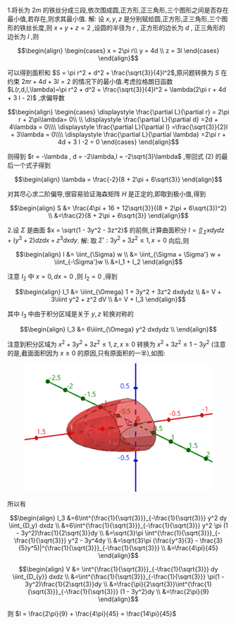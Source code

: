 ###
1.将长为 $2m$ 的铁丝分成三段,依次围成圆,正方形,正三角形,三个图形之间是否存在最小值,若存在,则求其最小值.
解:
设 $x,y,z$ 是分别赋给圆,正方形,正三角形,三个图形的铁丝长度,则 $x + y+ z = 2$ ,设圆的半径为 $r$ , 正方形的边长为 $d$ , 正三角形的边长为 $l$ ,则

$$\begin{align}
    \begin{cases}
        x = 2\pi r\\
        y = 4d \\
        z = 3l
    \end{cases}
\end{align}$$

可以得到面积和 $S = \pi r^2 + d^2  + \frac{\sqrt{3}}{4}l^2$,原问题转换为 $S$ 在约束 $2\pi r + 4d + 3 l = 2$ 的情况下的最小值.考虑拉格朗日函数 $L(r,d,l,\lambda)=\pi r^2 + d^2  + \frac{\sqrt{3}}{4}l^2 + \lambda(2\pi r + 4d + 3 l - 2)$ ,求偏导数

$$\begin{align}
\begin{cases}
    \displaystyle \frac{\partial L}{\partial r} =  2\pi r + 2\pi\lambda= 0\\ \\
    \displaystyle \frac{\partial L}{\partial d} =2d + 4\lambda = 0\\\\
    \displaystyle \frac{\partial L}{\partial l} =\frac{\sqrt{3}}{2}l + 3\lambda = 0\\\\
    \displaystyle \frac{\partial L}{\partial \lambda} =2\pi r + 4d + 3 l -2 = 0
\end{cases}
\end{align}$$

则得到 $r = -\lambda , d = -2\lambda,l = -2\sqrt{3}\lambda$ ,带回式 $(2)$ 的最后一个式子得到

$$\begin{align}
    \lambda = \frac{-2}{8 + 2\pi + 6\sqrt{3}}
\end{align}$$

对其尽心求二阶偏导,很容易验证海森矩阵 $H$ 是正定的,即取到极小值,得到

$$\begin{align}
    S &= \frac{4\pi + 16 + 12\sqrt{3}}{(8 + 2\pi + 6\sqrt{3})^2} \\
    &=\frac{2}{8 + 2\pi + 6\sqrt{3}}
\end{align}$$

2.设 $\Sigma$ 是曲面 $x = \sqrt{1  - 3y^2 - 3z^2}$ 的前侧,计算曲面积分 $I  =  \displaystyle \iint_{\Sigma}xdydz + (y^3 + 2)dzdx +z^3dxdy$.
解:
取 $\Sigma' : 3y^2  + 3z^2 \leq 1 , x = 0$ 向后,则

$$\begin{align}
    I &= \iint_{\Sigma} w \\
    &= \iint_{\Sigma + \Sigma'} w + \iint_{-\Sigma'}w \\
    &=I_1 + I_2
\end{align}$$

注意 $I_2$ 中 $x = 0,dx = 0$ ,则 $I_2 = 0$ ,得到

$$\begin{align}
    I_1 &= \iiint_{\Omega} 1 + 3y^2 + 3z^2 dxdydz \\
    &= V + 3\iiint y^2 + z^2 dV \\
    &= V + I_3
\end{align}$$

其中 $I_3$ 中由于积分区域是关于 $y,z$ 轮换对称的

$$\begin{align}
    I_3 &= 6\iiint_{\Omega} y^2 dxdydz \\
\end{align}$$

注意到积分区域为 $x^2 + 3y^2 + 3z^2 \leq 1,z,x\geq 0$ 转换为 $x^2 + 3z^2\leq 1 - 3y^2$ (注意的是,截面面积因为 $x\geq 0$ 的原因,只有原面积的一半),如图:
<center>
<img src = "../image/2.png">
</center>

所以有

$$\begin{align}
    I_3 &=6\int^{\frac{1}{\sqrt{3}}}_{-\frac{1}{\sqrt{3}}} y^2 dy \iint_{D_y} dxdz \\
    &=6\int^{\frac{1}{\sqrt{3}}}_{-\frac{1}{\sqrt{3}}} y^2 \pi (1 - 3y^2)\frac{1}{2\sqrt{3}}dy \\
    &=\sqrt{3}\pi \int^{\frac{1}{\sqrt{3}}}_{-\frac{1}{\sqrt{3}}} y^2 - 3y^4dy \\
    &=\sqrt{3}\pi (\frac{y^3}{3} - \frac{3}{5}y^5)|^{\frac{1}{\sqrt{3}}}_{-\frac{1}{\sqrt{3}}} \\
    &=\frac{4\pi}{45}
\end{align}$$


$$\begin{align}
    V &= \int^{\frac{1}{\sqrt{3}}}_{-\frac{1}{\sqrt{3}}} dy \iint_{D_{y}} dxdz \\
    &=\int^{\frac{1}{\sqrt{3}}}_{-\frac{1}{\sqrt{3}}}  \pi(1 - 3y^2)\frac{1}{2\sqrt{3}}dy \\
    &=\frac{\pi}{2\sqrt{3}}\int^{\frac{1}{\sqrt{3}}}_{-\frac{1}{\sqrt{3}}}  (1 - 3y^2)dy \\
    &=\frac{2\pi}{9}
\end{align}$$

则 $I = \frac{2\pi}{9} + \frac{4\pi}{45} = \frac{14\pi}{45}$